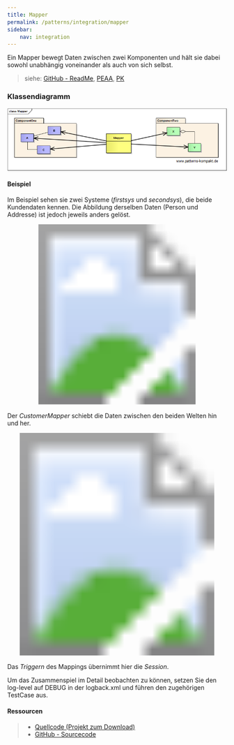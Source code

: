 ```yaml
---
title: Mapper
permalink: /patterns/integration/mapper
sidebar:
    nav: integration
---
```


Ein Mapper bewegt Daten zwischen zwei Komponenten und hält sie dabei sowohl unabhängig voneinander als auch von sich selbst.

> siehe: [GitHub - ReadMe](https://github.com/KarlEilebrecht/patterns-kompakt-code/blob/main/src/test/java/de/calamanari/pk/mapper/README.md), [PEAA](/literature#peaa), [PK](/literature#pk)

### Klassendiagramm

![](/images/patterns/mapper/mapper_cn.png)

#### Beispiel

Im Beispiel sehen sie zwei Systeme (*firstsys* und *secondsys*), die beide Kundendaten kennen. Die Abbildung derselben Daten (Person und Addresse) ist jedoch jeweils anders gelöst.

<svg version="1.1" xmlns="http://www.w3.org/2000/svg" xmlns:xlink="http://www.w3.org/1999/xlink" viewBox="0 0 684 560">
<image width="684" height="560" xlink:href="/images/patterns/mapper/mapper_cx.png"></image> <a xlink:href="https://github.com/KarlEilebrecht/patterns-kompakt-code/blob/main/src/main/java/de/calamanari/pk/mapper/DataManager.java">
<rect x="81" y="134" fill="#fff" opacity="0" width="242" height="68"></rect>
</a><a xlink:href="https://github.com/KarlEilebrecht/patterns-kompakt-code/blob/main/src/main/java/de/calamanari/pk/mapper/Session.java">
<rect x="414" y="134" fill="#fff" opacity="0" width="169" height="69"></rect>
</a><a xlink:href="https://github.com/KarlEilebrecht/patterns-kompakt-code/blob/main/src/main/java/de/calamanari/pk/mapper/AbstractMapper.java">
<rect x="279" y="271" fill="#fff" opacity="0" width="130" height="77"></rect>
</a><a xlink:href="https://github.com/KarlEilebrecht/patterns-kompakt-code/blob/main/src/main/java/de/calamanari/pk/mapper/CustomerMapper.java">
<rect x="278" y="402" fill="#fff" opacity="0" width="132" height="77"></rect>
</a><a xlink:href="https://github.com/KarlEilebrecht/patterns-kompakt-code/blob/main/src/main/java/de/calamanari/pk/mapper/secondsys/Customer.java">
<rect x="544" y="409" fill="#fff" opacity="0" width="106" height="61"></rect>
</a><a xlink:href="https://github.com/KarlEilebrecht/patterns-kompakt-code/blob/main/src/main/java/de/calamanari/pk/mapper/firstsys/Person.java">
<rect x="42" y="381" fill="#fff" opacity="0" width="105" height="61"></rect>
</a><a xlink:href="https://github.com/KarlEilebrecht/patterns-kompakt-code/blob/main/src/main/java/de/calamanari/pk/mapper/firstsys/Address.java">
<rect x="42" y="460" fill="#fff" opacity="0" width="106" height="60"></rect>
</a>
</svg>

Der *CustomerMapper* schiebt die Daten zwischen den beiden Welten hin und her.

<svg version="1.1" xmlns="http://www.w3.org/2000/svg" xmlns:xlink="http://www.w3.org/1999/xlink" viewBox="0 0 811 822">
<image width="811" height="822" xlink:href="/images/patterns/mapper/mapper_dx.png"></image> <a xlink:href="https://github.com/KarlEilebrecht/patterns-kompakt-code/blob/main/src/main/java/de/calamanari/pk/mapper/Session.java">
<rect x="147" y="0" fill="#fff" opacity="0" width="90" height="821"></rect>
</a><a xlink:href="https://github.com/KarlEilebrecht/patterns-kompakt-code/blob/main/src/main/java/de/calamanari/pk/mapper/DataManager.java">
<rect x="244" y="0" fill="#fff" opacity="0" width="90" height="822"></rect>
</a><a xlink:href="https://github.com/KarlEilebrecht/patterns-kompakt-code/blob/main/src/main/java/de/calamanari/pk/mapper/secondsys/Customer.java">
<rect x="410" y="0" fill="#fff" opacity="0" width="90" height="822"></rect>
</a><a xlink:href="https://github.com/KarlEilebrecht/patterns-kompakt-code/blob/main/src/main/java/de/calamanari/pk/mapper/CustomerMapper.java">
<rect x="506" y="0" fill="#fff" opacity="0" width="89" height="822"></rect>
</a><a xlink:href="https://github.com/KarlEilebrecht/patterns-kompakt-code/blob/main/src/main/java/de/calamanari/pk/mapper/firstsys/Person.java">
<rect x="601" y="0" fill="#fff" opacity="0" width="89" height="822"></rect>
</a><a xlink:href="https://github.com/KarlEilebrecht/patterns-kompakt-code/blob/main/src/main/java/de/calamanari/pk/mapper/firstsys/Address.java">
<rect x="696" y="0" fill="#fff" opacity="0" width="90" height="822"></rect>
</a>
</svg>

Das *Triggern* des Mappings übernimmt hier die *Session*.

Um das Zusammenspiel im Detail beobachten zu können, setzen Sie den log-level auf DEBUG in der logback.xml und führen den zugehörigen TestCase aus.

#### Ressourcen

> * [Quellcode (Projekt zum Download)](/patterns#codebeispiele)
> * [GitHub - Sourcecode](https://github.com/KarlEilebrecht/patterns-kompakt-code/tree/main/src/main/java/de/calamanari/pk/mapper)
